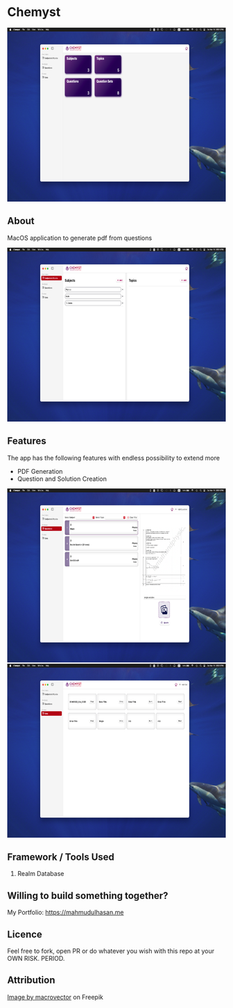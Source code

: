 # Chemyst

<p align="center">
  <kbd><img height="400" src="https://github.com/mhasan341/chemyst/blob/main/chem_dash.png"></kbd>
  </p>
  
## About
MacOS application to generate pdf from questions 

<kbd><img height="400" src="https://github.com/mhasan341/chemyst/blob/main/chem_sub_top.png"></kbd>

## Features
The app has the following features with endless possibility to extend more

- PDF Generation
- Question and Solution Creation
  
 <kbd><img height="400" src="https://github.com/mhasan341/chemyst/blob/main/chem_q.png"></kbd>
 <kbd><img height="400" src="https://github.com/mhasan341/chemyst/blob/main/chem_qs.png"></kbd>

## Framework / Tools Used
1. Realm Database

## Willing to build something together?
My Portfolio: https://mahmudulhasan.me

## Licence
Feel free to fork, open PR or do whatever you wish with this repo at your OWN RISK. PERIOD.

## Attribution
<a href="https://www.freepik.com/free-vector/realistic-mountains-composition-with-horizontal-landscape-cliffs-covered-with-snow-with-blue-sky-clouds-illustration_21252990.htm#page=4&query=landscape%20illustration&position=6&from_view=keyword">Image by macrovector</a> on Freepik
